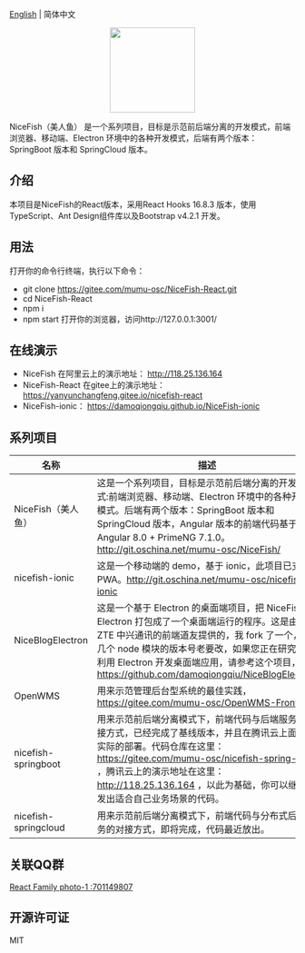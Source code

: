 [English](README.en.md) |  简体中文  

<p align="center">
    <img width="150" src="src/assets/images/nice-fish.png">
</p>

<div align="left">
NiceFish（美人鱼） 是一个系列项目，目标是示范前后端分离的开发模式，前端浏览器、移动端、Electron 环境中的各种开发模式，后端有两个版本：SpringBoot 版本和 SpringCloud 版本。
</div>

## 介绍

本项目是NiceFish的React版本，采用React Hooks 16.8.3 版本，使用TypeScript、Ant Design组件库以及Bootstrap v4.2.1 开发。

## 用法

打开你的命令行终端，执行以下命令：
- git clone https://gitee.com/mumu-osc/NiceFish-React.git 
- cd NiceFish-React 
- npm i 
- npm start 
打开你的浏览器，访问http://127.0.0.1:3001/

## 在线演示

- NiceFish 在阿里云上的演示地址： http://118.25.136.164
- NiceFish-React 在gitee上的演示地址： https://yanyunchangfeng.gitee.io/nicefish-react  
- NiceFish-ionic： https://damoqiongqiu.github.io/NiceFish-ionic 

## 系列项目

|  名称   | 描述  |
|  ----  | ----  |
| NiceFish（美人鱼）  | 这是一个系列项目，目标是示范前后端分离的开发模式:前端浏览器、移动端、Electron 环境中的各种开发模式。后端有两个版本：SpringBoot 版本和 SpringCloud 版本，Angular 版本的前端代码基于 Angular 8.0 + PrimeNG 7.1.0。http://git.oschina.net/mumu-osc/NiceFish/ |
| nicefish-ionic  | 这是一个移动端的 demo，基于 ionic，此项目已支持 PWA。http://git.oschina.net/mumu-osc/nicefish-ionic |
| NiceBlogElectron  | 这是一个基于 Electron 的桌面端项目，把 NiceFish 用 Electron 打包成了一个桌面端运行的程序。这是由 ZTE 中兴通讯的前端道友提供的，我 fork 了一个，有几个 node 模块的版本号老要改，如果您正在研究如何利用 Electron 开发桌面端应用，请参考这个项目，https://github.com/damoqiongqiu/NiceBlogElectron |
| OpenWMS  | 用来示范管理后台型系统的最佳实践，https://gitee.com/mumu-osc/OpenWMS-Frontend |
| nicefish-springboot  | 用来示范前后端分离模式下，前端代码与后端服务的对接方式，已经完成了基线版本，并且在腾讯云上面做了实际的部署。代码仓库在这里： https://gitee.com/mumu-osc/nicefish-spring-boot ，腾讯云上的演示地址在这里： http://118.25.136.164 ，以此为基础，你可以继续开发出适合自己业务场景的代码。|
| nicefish-springcloud  | 用来示范前后端分离模式下，前端代码与分布式后端服务的对接方式，即将完成，代码最近放出。|
 
## 关联QQ群

<a target="_blank" href="//shang.qq.com/wpa/qunwpa?idkey=cbf15a3d8f212076a8de5b6fa4b5a16d750cc5d7f2d55b14ad0ea8bcb6fd976e" class="list-group-item"><i class="fa fa-qq" aria-hidden="true"></i> React Family photo-1 :701149807 </a>

## 开源许可证

MIT